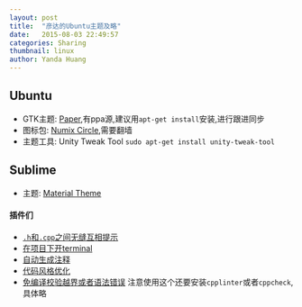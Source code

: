 ```yaml
---
layout: post
title:  "彦达的Ubuntu主题及略"
date:   2015-08-03 22:49:57
categories: Sharing
thumbnail: linux
author: Yanda Huang
---
```

## Ubuntu

- GTK主题: [Paper](http://snwh.org/paper/),有ppa源,建议用`apt-get install`安装,进行跟进同步
- 图标包: [Numix Circle](https://www.numixproject.org/),需要翻墙
- 主题工具: Unity Tweak Tool `sudo apt-get install unity-tweak-tool`

## Sublime

- 主题: [Material Theme](https://github.com/equinusocio/material-theme)

#### 插件们

- [`.h`和`.cpp`之间无缝互相提示](https://github.com/alienhard/SublimeAllAutocomplete)
- [在项目下开terminal](https://github.com/wbond/sublime_terminal)
- [自动生成注释](https://github.com/spadgos/sublime-jsdocs)
- [代码风格优化](http://theo.im/SublimeAStyleFormatter/)
- [免编译校验越界或者语法错误](https://github.com/SublimeLinter/SublimeLinter3) 注意使用这个还要安装`cpplinter`或者`cppcheck`,具体略
